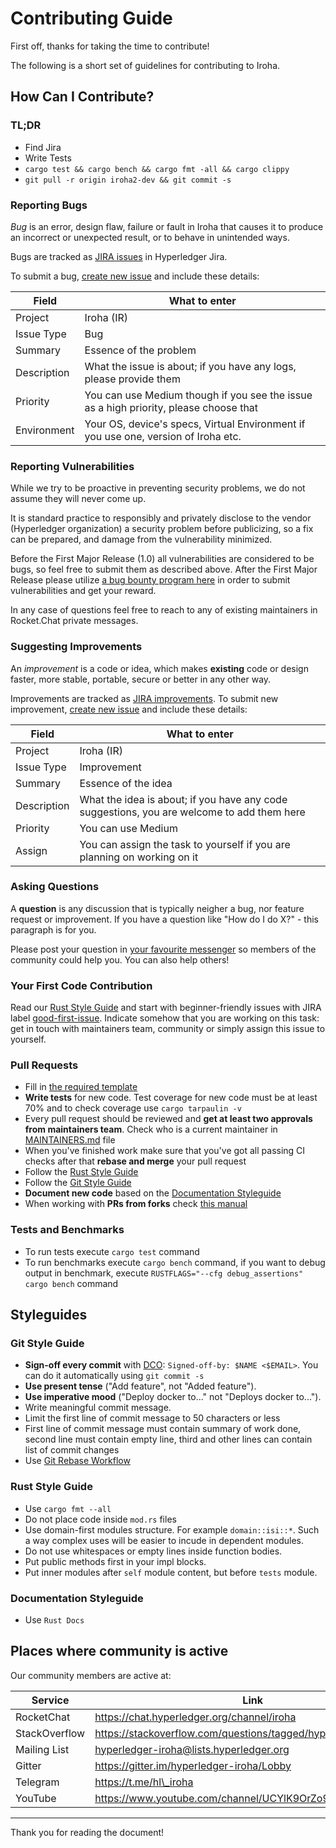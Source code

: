 # Contributing Guide

First off, thanks for taking the time to contribute!

The following is a short set of guidelines for contributing to Iroha.

## How Can I Contribute?

### TL;DR

* Find Jira
* Write Tests
* `cargo test && cargo bench && cargo fmt -all && cargo clippy`
* `git pull -r origin iroha2-dev && git commit -s`

### Reporting Bugs

*Bug* is an error, design flaw, failure or fault in Iroha that causes it
to produce an incorrect or unexpected result, or to behave in unintended
ways.

Bugs are tracked as [JIRA
issues](https://jira.hyperledger.org/projects/IR/issues/IR-275?filter=allopenissues&orderby=issuetype+ASC%2C+priority+DESC%2C+updated+DESC) in Hyperledger Jira.

To submit a bug, [create new
issue](https://jira.hyperledger.org/secure/CreateIssue.jspa) and
include these details:

| Field               | What to enter                                        |
| ------------------- | ---------------------------------------------------- |
| Project             | Iroha (IR)                                           |
| Issue Type          | Bug                                                  |
| Summary             | Essence of the problem                               |
| Description         | What the issue is about; if you have any logs, please provide them |
| Priority            | You can use Medium though if you see the issue as a high priority, please choose that |
| Environment         | Your OS, device's specs, Virtual Environment if you use one, version of Iroha etc. |

### Reporting Vulnerabilities

While we try to be proactive in preventing security problems, we do not
assume they will never come up.

It is standard practice to responsibly and privately disclose to the
vendor (Hyperledger organization) a security problem before publicizing,
so a fix can be prepared, and damage from the vulnerability minimized.

Before the First Major Release (1.0) all vulnerabilities are considered
to be bugs, so feel free to submit them as described above. After the
First Major Release please utilize [a bug bounty program
here](https://hackerone.com/hyperledger) in order to submit
vulnerabilities and get your reward.

In any case of questions feel free to reach to any of existing maintainers in
Rocket.Chat private messages.

### Suggesting Improvements

An *improvement* is a code or idea, which makes **existing** code or
design faster, more stable, portable, secure or better in any other way.

Improvements are tracked as [JIRA
improvements](https://jira.hyperledger.org/browse/IR-184?jql=project%20%3D%20IR%20and%20issuetype%20%3D%20Improvement%20ORDER%20BY%20updated%20DESC).
To submit new improvement, [create new
issue](https://jira.hyperledger.org/secure/CreateIssue.jspa) and
include these details:

| Field               | What to enter                                        |
| ------------------- | ---------------------------------------------------- |
| Project             | Iroha (IR)                                           |
| Issue Type          | Improvement                                          |
| Summary             | Essence of the idea                                  |
| Description         | What the idea is about; if you have any code suggestions, you are welcome to add them here |
| Priority            | You can use Medium                                   |
| Assign              | You can assign the task to yourself if you are planning on working on it |

### Asking Questions

A **question** is any discussion that is typically neigher a bug, nor
feature request or improvement. If you have a question like "How do I do
X?" - this paragraph is for you.

Please post your question in [your favourite
messenger](#places-where-community-is-active) so members of the
community could help you. You can also help others!

### Your First Code Contribution

Read our [Rust Style Guide](#rust-style-guide) and start with
beginner-friendly issues with JIRA label
[good-first-issue](https://jira.hyperledger.org/issues/?jql=project%20%3D%20IR%20and%20labels%20%3D%20good-first-issue%20ORDER%20BY%20updated%20DESC).
Indicate somehow that you are working on this task: get in touch with
maintainers team, community or simply assign this issue to yourself.

### Pull Requests

-  Fill in [the required template](https://github.com/hyperledger/iroha/blob/master/.github/PULL_REQUEST_TEMPLATE.md)
-  **Write tests** for new code. Test coverage for new code must be at
   least 70% and to check coverage use `cargo tarpaulin -v`
-  Every pull request should be reviewed and **get at least two
   approvals from maintainers team**. Check who is a current maintainer
   in
   [MAINTAINERS.md](https://github.com/hyperledger/iroha/blob/iroha2-dev/MAINTAINERS.md)
   file
-  When you've finished work make sure that you've got all passing CI
   checks after that **rebase and merge** your pull request
-  Follow the [Rust Style Guide](#rust-style-guide)
-  Follow the [Git Style Guide](#git-style-guide>)
-  **Document new code** based on the [Documentation
   Styleguide](#documentation-styleguide)
-  When working with **PRs from forks** check [this
   manual](https://help.github.com/articles/checking-out-pull-requests-locally)

### Tests and Benchmarks

-  To run tests execute `cargo test` command
-  To run benchmarks execute `cargo bench` command, if you want to debug output in benchmark, execute `RUSTFLAGS="--cfg debug_assertions" cargo bench` command

## Styleguides

### Git Style Guide

-  **Sign-off every commit** with [DCO](https://github.com/apps/dco):
   `Signed-off-by: $NAME <$EMAIL>`. You can do it automatically using
   `git commit -s`
-  **Use present tense** ("Add feature", not "Added feature").
-  **Use imperative mood** ("Deploy docker to..." not "Deploys docker
   to...").
-  Write meaningful commit message.
-  Limit the first line of commit message to 50 characters or less
-  First line of commit message must contain summary of work done,
   second line must contain empty line, third and other lines can
   contain list of commit changes
-  Use [Git Rebase Workflow](https://git-rebase.io/)


### Rust Style Guide

- Use `cargo fmt --all`
- Do not place code inside `mod.rs` files
- Use domain-first modules structure. For example `domain::isi::*`. Such a way 
complex uses will be easier to incude in dependent modules.
- Do not use whitespaces or empty lines inside function bodies.
- Put public methods first in your impl blocks.
- Put inner modules after `self` module content, but before `tests` module.

### Documentation Styleguide

-  Use `Rust Docs`

## Places where community is active

Our community members are active at:

| Service       | Link                                                         |
| ------------- | ------------------------------------------------------------ |
| RocketChat    | https://chat.hyperledger.org/channel/iroha                   |
| StackOverflow | https://stackoverflow.com/questions/tagged/hyperledger-iroha |
| Mailing List  | hyperledger-iroha@lists.hyperledger.org                      |
| Gitter        | https://gitter.im/hyperledger-iroha/Lobby                    |
| Telegram      | https://t.me/hl\_iroha                                       |
| YouTube       | https://www.youtube.com/channel/UCYlK9OrZo9hvNYFuf0vrwww     |

---

Thank you for reading the document!
